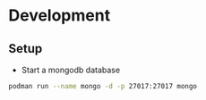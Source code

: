 # Development

## Setup

- Start a mongodb database

```bash
podman run --name mongo -d -p 27017:27017 mongo
```
